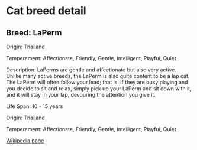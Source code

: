 
<!DOCTYPE html>
<html>
   <head>
        <title>Cat Detail</title>
        <link rel="stylesheet" href="/css/styles.css">
        <link rel="stylesheet" href="/css/cat-detail.css">
   </head>
    <body>
        <h1>Cat breed detail</h1>
        <h2>Breed: LaPerm</h2>
        <p>Origin: Thailand</p>
        <p>Temperament: Affectionate, Friendly, Gentle, Intelligent, Playful, Quiet</p>
        <p>Description: LaPerms are gentle and affectionate but also very active. Unlike many active breeds, the LaPerm is also quite content to be a lap cat. The LaPerm will often follow your lead; that is, if they are busy playing and you decide to sit and relax, simply pick up your LaPerm and sit down with it, and it will stay in your lap, devouring the attention you give it.</p>
        <p>Life Span: 10 - 15 years</p>
        <p>Origin: Thailand</p>
        <p>Temperament: Affectionate, Friendly, Gentle, Intelligent, Playful, Quiet</p>
        <p><a href=https://en.wikipedia.org/wiki/LaPerm>Wikipedia page</a></p>
<!--        <p><a href=undefined>Image</a></p>-->
     </body>
</html>
        